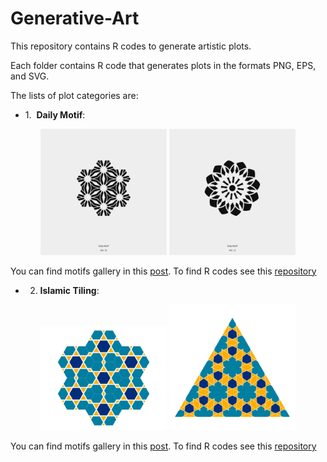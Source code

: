 # Generative-Art

This repository contains R codes to generate artistic plots.

Each folder contains R code that generates plots in the formats PNG, EPS, and SVG.

The lists of plot categories are:


- 1.  **Daily Motif**: 

<center>
<img src="https://raw.githubusercontent.com/Ehyaei/Generative-Art/main/daily_motif/day_016/day_016.svg" width="40%" />
<img src="https://raw.githubusercontent.com/Ehyaei/Generative-Art/main/daily_motif/day_013/day_013.svg" width="40%" />

</center>

You can find motifs gallery in this [post](https://ehyaei.github.io/gallery/daily-motif/).
To find R codes see this [repository](https://github.com/Ehyaei/Generative-Art/tree/main/daily_motif)  

- 2. **Islamic Tiling**:

<center>
<img src="https://raw.githubusercontent.com/Ehyaei/Generative-Art/main/Islamic_Pattern/Regular_Polygon/hex_60_0.2/hex_60_0.2.svg" width="40%" />
<img src="https://raw.githubusercontent.com/Ehyaei/Generative-Art/main/Islamic_Pattern/Regular_Polygon/triangle_25_0.5/triangle_25_0.5.svg" width="40%" />
</center>

You can find motifs gallery in this [post](https://ehyaei.github.io/gallery/islamic-patterns-regular-tiling/).
To find R codes see this [repository](https://github.com/Ehyaei/Generative-Art/tree/main/Islamic_Pattern)  
